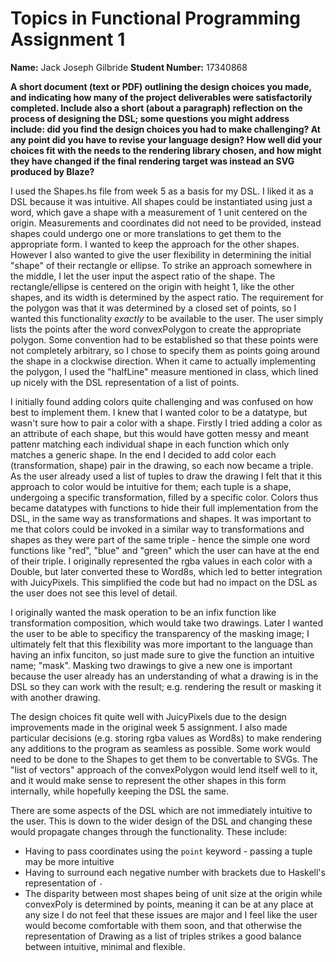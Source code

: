 # Topics in Functional Programming Assignment 1

**Name:** Jack Joseph Gilbride
**Student Number:** 17340868

**A short document (text or PDF) outlining the design choices you made, and indicating how many of the project deliverables were satisfactorily completed. Include also a short (about a paragraph) reflection on the process of designing the DSL; some questions you might address include: did you find the design choices you had to make challenging? At any point did you have to revise your language design? How well did your choices fit with the needs to the rendering library chosen, and how might they have changed if the final rendering target was instead an SVG produced by Blaze?**

I used the Shapes.hs file from week 5 as a basis for my DSL. I liked it as a DSL because it was intuitive. All shapes could be instantiated using just a word, which gave a shape with a measurement of 1 unit centered on the origin. Measurements and coordinates did not need to be provided, instead shapes could undergo one or more translations to get them to the appropriate form. I wanted to keep the approach for the other shapes. However I also wanted to give the user flexibility in determining the initial "shape" of their rectangle or ellipse. To strike an approach somewhere in the middle, I let the user input the aspect ratio of the shape. The rectangle/ellipse is centered on the origin with height 1, like the other shapes, and its width is determined by the aspect ratio. The requirement for the polygon was that it was determined by a closed set of points, so I wanted this functionality *exactly* to be available to the user. The user simply lists the points after the word convexPolygon to create the appropriate polygon. Some convention had to be established so that these points were not completely arbitrary, so I chose to specify them as points going around the shape in a clockwise direction. When it came to actually implementing the polygon, I used the "halfLine" measure mentioned in class, which lined up nicely with the DSL representation of a list of points.

I initially found adding colors quite challenging and was confused on how best to implement them. I knew that I wanted color to be a datatype, but wasn't sure how to pair a color with a shape. Firstly I tried adding a color as an attribute of each shape, but this would have gotten messy and meant pattenr matching each individual shape in each function which only matches a generic shape. In the end I decided to add color each (transformation, shape) pair in the drawing, so each now became a triple. As the user already used a list of tuples to draw the drawing I felt that it this approach to color would be intuitive for them; each tuple is a shape, undergoing a specific transformation, filled by a specific color. Colors thus became datatypes with functions to hide their full implementation from the DSL, in the same way as transformations and shapes. It was important to me that colors could be invoked in a similar way to transformations and shapes as they were part of the same triple - hence the simple one word functions like "red", "blue" and "green" which the user can have at the end of their triple. I originally represented the rgba values in each color with a Double, but later converted these to Word8s, which led to better integration with JuicyPixels. This simplified the code but had no impact on the DSL as the user does not see this level of detail.

I originally wanted the mask operation to be an infix function like transformation composition, which would take two drawings. Later I wanted the user to be able to specificy the transparency of the masking image; I ultimately felt that this flexibility was more important to the language than having an infix funciton, so just made sure to give the function an intuitive name; "mask". Masking two drawings to give a new one is important because the user already has an understanding of what a drawing is in the DSL so they can work with the result; e.g. rendering the result or masking it with another drawing.

The design choices fit quite well with JuicyPixels due to the design improvements made in the original week 5 assignment. I also made particular decisions (e.g. storing rgba values as Word8s) to make rendering any additions to the program as seamless as possible. Some work would need to be done to the Shapes to get them to be convertable to SVGs. The "list of vectors" approach of the convexPolygon would lend itself well to it, and it would make sense to represent the other shapes in this form internally, while hopefully keeping the DSL the same.

There are some aspects of the DSL which are not immediately intuitive to the user. This is down to the wider design of the DSL and changing these would propagate changes through the functionality. These include:
- Having to pass coordinates using the `point` keyword - passing a tuple may be more intuitive
- Having to surround each negative number with brackets due to Haskell's representation of `-`
- The disparity between most shapes being of unit size at the origin while convexPoly is determined by points, meaning it can be at any place at any size
I do not feel that these issues are major and I feel like the user would become comfortable with them soon, and that otherwise the representation of Drawing as a list of triples strikes a good balance between intuitive, minimal and flexible.